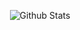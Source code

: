 <p align="center">
<img alt = "Github Stats" src = "https://github-readme-stats.vercel.app/api?username=BajiraoXD&show_icons=true&theme=radical" />
</p>
